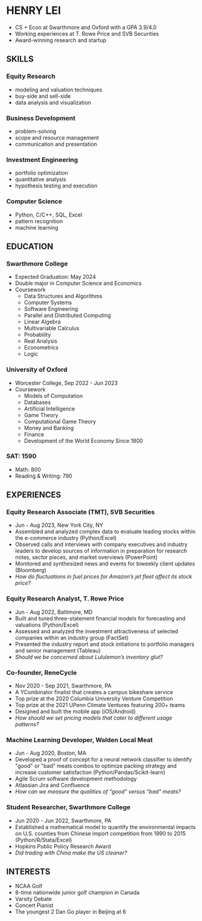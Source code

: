# HENRY LEI
- CS + Econ at Swarthmore and Oxford with a GPA 3.9/4.0
- Working experiences at T. Rowe Price and SVB Securities
- Award-winning research and startup

## SKILLS
### Equity Research
  - modeling and valuation techniques
  - buy-side and sell-side
  - data analysis and visualization

### Business Development
  - problem-solving
  - scope and resource management
  - communication and presentation

### Investment Engineering
  - portfolio optimization
  - quantitative analysis
  - hypothesis testing and execution

### Computer Science
  - Python, C/C++, SQL, Excel
  - pattern recognition
  - machine learning

## EDUCATION
### Swarthmore College
- Expected Graduation: May 2024
- Double major in Computer Science and Economics
- Coursework
  - Data Structures and Algorithms
  - Computer Systems
  - Software Engineering
  - Parallel and Distributed Computing
  - Linear Algebra
  - Multivariable Calculus
  - Probability
  - Real Analysis
  - Econometrics
  - Logic

### University of Oxford
- Worcester College, Sep 2022 - Jun 2023
- Coursework
  - Models of Computation
  - Databases
  - Artificial Intelligence
  - Game Theory
  - Computational Game Theory
  - Money and Banking
  - Finance
  - Development of the World Economy Since 1800

### SAT: 1590
- Math: 800 
- Reading & Writing: 790

## EXPERIENCES
### Equity Research Associate (TMT), SVB Securities
- Jun - Aug 2023, New York City, NY
- Assembled and analyzed complex data to evaluate leading stocks within the e-commerce industry (Python/Excel)
- Observed calls and interviews with company executives and industry leaders to develop sources of information in preparation for research notes, sector pieces, and market overviews (PowerPoint)
- Monitored and synthesized news and events for biweekly client updates (Bloomberg)
- _How do fluctuations in fuel prices for Amazon’s jet fleet affect its stock price?_

### Equity Research Analyst, T. Rowe Price
- Jun - Aug 2022, Baltimore, MD
- Built and tuned three-statement financial models for forecasting and valuations (Python/Excel)
- Assessed and analyzed the investment attractiveness of selected companies within an industry group (FactSet)
- Presented the industry report and stock initiations to portfolio managers and senior management (Tableau)
- _Should we be concerned about Lululemon’s inventory glut?_

### Co-founder, ReneCycle
- Nov 2020 - Sep 2021, Swarthmore, PA
- A YCombinator finalist that creates a campus bikeshare service
- Top prize at the 2020 Columbia University Venture Competition
- Top prize at the 2021 UPenn Climate Ventures featuring 200+ teams
- Designed and built the mobile app (iOS/Android)
- _How should we set pricing models that cater to different usage patterns?_

### Machine Learning Developer, Walden Local Meat
- Jun - Aug 2020, Boston, MA
- Developed a proof of concept for a neural network classifier to identify "good" or "bad" meats combos to optimize packing strategy and increase customer satisfaction (Python/Pandas/Scikit-learn)
- Agile Scrum software development methodology
- Atlassian Jira and Confluence
- _How can we measure the qualities of "good" versus "bad" meats?_

### Student Researcher, Swarthmore College
- Jun 2020 - Jun 2022, Swarthmore, PA
- Established a mathematical model to quantify the environmental impacts on U.S. counties from Chinese import competition from 1990 to 2015 (Python/R/Stata/Excel)
- Hopkins Public Policy Research Award
- _Did trading with China make the US cleaner?_

## INTERESTS
- NCAA Golf
- 8-time nationwide junior golf champion in Canada
- Varsity Debate
- Concert Pianist
- The youngest 2 Dan Go player in Beijing at 6

